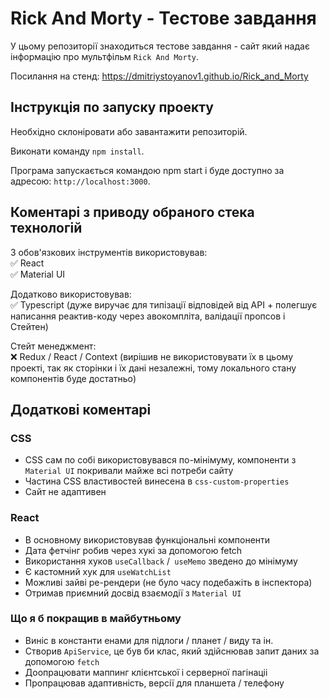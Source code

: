 # Rick And Morty - Тестове завдання

У цьому репозиторії знаходиться тестове завдання - сайт який надає інформацію про мультфільм `Rick And Morty`.

Посилання на стенд: https://dmitriystoyanov1.github.io/Rick_and_Morty

## Інструкція по запуску проекту

Необхідно склоніровати або завантажити репозиторій.

Виконати команду `npm install`.

Програма запускається командою npm start і буде доступно за адресою: `http://localhost:3000`.

## Коментарі з приводу обраного стека технологій

З обов'язкових інструментів використовував:<br/>
✅ React<br/>
✅ Material UI<br/>

Додатково використовував:<br/>
✅ Typescript (дуже виручає для типізації відповідей від API + полегшує написання реактив-коду через авокомпліта, валідації пропсов і Стейтен)

Стейт менеджмент:<br/>
❌ Redux / React / Context (вирішив не використовувати їх в цьому проекті, так як сторінки і їх дані незалежні, тому локального стану компонентів буде достатньо)

## Додаткові коментарі
### CSS
* CSS сам по собі використовувався по-мінімуму, компоненти з `Material UI` покривали майже всі потреби сайту
* Частина СSS властивостей винесена в `css-custom-properties`
* Сайт не адаптивен

### React
* В основному використовував функціональні компоненти
* Дата фетчінг робив через хукі за допомогою fetch
* Використання хуков `useCallback` /` useMemo` зведено до мінімуму
* Є кастомний хук для `useWatchList`
* Можливі зайві ре-рендери (не було часу подебажіть в інспектора)
* Отримав приємний досвід взаємодії з `Material UI`

### Що я б покращив в майбутньому
* Виніс в константи енами для підлоги / планет / виду та ін.
* Створив `ApiService`, це був би клас, який здійснював запит даних за допомогою `fetch`
* Доопрацювати маппинг клієнтської і серверної пагінаціі
* Пропрацював адаптивність, версії для планшета / телефону
